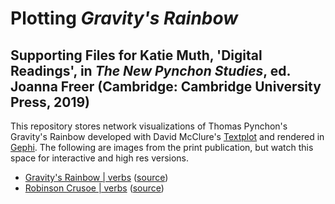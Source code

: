 # Plotting *Gravity's Rainbow*
## Supporting Files for Katie Muth, 'Digital Readings', in *The New Pynchon Studies*, ed. Joanna Freer (Cambridge: Cambridge University Press, 2019)

This repository stores network visualizations of Thomas Pynchon's Gravity's Rainbow developed with David McClure's <a href = "https://github.com/davidmcclure/textplot">Textplot</a> and rendered in <a href = "https://gephi.org/">Gephi</a>. The following are images from the print publication, but watch this space for interactive and high res versions. 

* [Gravity's Rainbow | verbs](https://krmuth.github.io/plot-gr/visualisations/gravitys-rainbow/verbs/) ([source](https://github.com/krmuth/plot-gr/blob/3d-vis/visualisations/gravity-rainbow/verbs/index.html)) 
* [Robinson Crusoe | verbs](https://krmuth.github.io/plot-gr/visualisations/robinson-crusoe/verbs/) ([source](https://github.com/krmuth/plot-gr/blob/3d-vis/visualisations/great-expectations/verbs/index.html)) 
